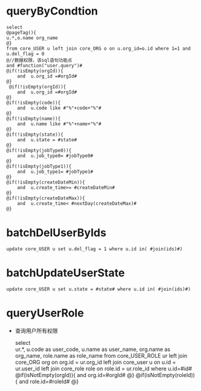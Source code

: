
queryByCondtion
===

    select 
    @pageTag(){
    u.*,o.name org_name
    @}
    from core_USER u left join core_ORG o on u.org_id=o.id where 1=1 and u.del_flag = 0 
    @//数据权限，该sql语句功能点  
    and #function("user.query")#
    @if(!isEmpty(orgId)){
        and  u.org_id =#orgId#
    @}
     @if(!isEmpty(orgId)){
        and  u.org_id =#orgId#
    @}
    @if(!isEmpty(code)){
        and  u.code like #"%"+code+"%"#
    @}
    @if(!isEmpty(name)){
        and  u.name like #"%"+name+"%"#
    @}
    @if(!isEmpty(state)){
        and  u.state = #state#
    @}
    @if(!isEmpty(jobType0)){
        and  u.job_type0= #jobType0#
    @}
    @if(!isEmpty(jobType1)){
        and  u.job_type1= #jobType1#
    @}
    @if(!isEmpty(createDateMin)){
        and  u.create_time>= #createDateMin#
    @}
    @if(!isEmpty(createDateMax)){
        and  u.create_time< #nextDay(createDateMax)#
    @}
    
    

batchDelUserByIds
===
    update core_USER u set u.del_flag = 1 where u.id in( #join(ids)#)
    
batchUpdateUserState
===
    update core_USER u set u.state = #state# where u.id in( #join(ids)#)
    
queryUserRole
===

* 查询用户所有权限

    select	
    ur.*, u.code as user_code,
    u.name as user_name,
    org.name as org_name, role.name as role_name
    from core_USER_ROLE ur
    left join core_ORG org on org.id = ur.org_id
    left join core_user u on u.id = ur.user_id
    left join core_role role on role.id = ur.role_id
    where u.id=#id# 
    @if(isNotEmpty(orgId)){
    	and org.id=#orgId#
    @}
    @if(isNotEmpty(roleId)){
    	and role.id=#roleId#
    @}
